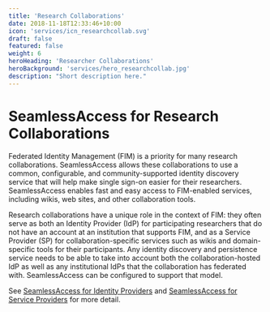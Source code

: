 ```yaml
---
title: 'Research Collaborations'
date: 2018-11-18T12:33:46+10:00
icon: 'services/icn_researchcollab.svg'
draft: false
featured: false
weight: 6
heroHeading: 'Researcher Collaborations'
heroBackground: 'services/hero_researchcollab.jpg'
description: "Short description here."
---
```


# SeamlessAccess for Research Collaborations

Federated Identity Management (FIM) is a priority for many research collaborations. SeamlessAccess allows these collaborations to use a common, configurable, and community-supported identity discovery service that will help make single sign-on easier for their researchers. SeamlessAccess enables fast and easy access to FIM-enabled services, including wikis, web sites, and other collaboration tools. 

Research collaborations have a unique role in the context of FIM: they often serve as both an Identity Provider (IdP) for participating researchers that do not have an account at an institution that supports FIM, and as a Service Provider (SP) for collaboration-specific services such as wikis and domain-specific tools for their participants. Any identity discovery and persistence service needs to be able to take into account both the collaboration-hosted IdP as well as any institutional IdPs that the collaboration has federated with. SeamlessAccess can be configured to support that model.

See [SeamlessAccess for Identity Providers](./for-identity-providers.md) and [SeamlessAccess for Service Providers](./for-service-providers.md) for more detail.